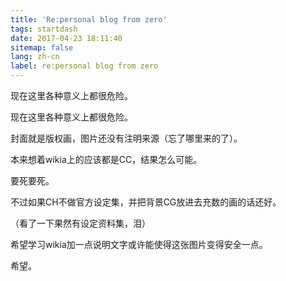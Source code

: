 ```yaml
---
title: 'Re:personal blog from zero'
tags: startdash
date: 2017-04-23 18:11:40
sitemap: false
lang: zh-cn
label: re:personal blog from zero
---
```

现在这里各种意义上都很危险。
<!-- excerpt -->


现在这里各种意义上都很危险。

封面就是版权画，图片还没有注明来源（忘了哪里来的了）。

本来想着wikia上的应该都是CC，结果怎么可能。

要死要死。

不过如果CH不做官方设定集，并把背景CG放进去充数的画的话还好。

（看了一下果然有设定资料集，泪）

希望学习wikia加一点说明文字或许能使得这张图片变得安全一点。

希望。


